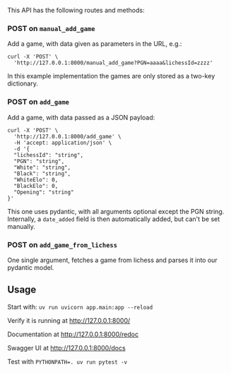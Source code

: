 This API has the following routes and methods:

### POST on `manual_add_game`

Add a game, with data given as parameters in the URL, e.g.:

    curl -X 'POST' \
      'http://127.0.0.1:8000/manual_add_game?PGN=aaaa&lichessId=zzzz' 

In this example implementation the games are only stored as a two-key dictionary.

### POST on `add_game`

Add a game, with data passed as a JSON payload:

    curl -X 'POST' \
      'http://127.0.0.1:8000/add_game' \
      -H 'accept: application/json' \
      -d '{
      "lichessId": "string",
      "PGN": "string",
      "White": "string",
      "Black": "string",
      "WhiteElo": 0,
      "BlackElo": 0,
      "Opening": "string"
    }'

This one uses pydantic, with all arguments optional except the PGN string. 
Internally, a `date_added` field is then automatically added, but can't be set manually.

### POST on `add_game_from_lichess`

One single argument, fetches a game from lichess and parses it into our pydantic model.

## Usage

Start with: `uv run uvicorn app.main:app --reload`

Verify it is running at http://127.0.0.1:8000/

Documentation at http://127.0.0.1:8000/redoc

Swagger UI at http://127.0.0.1:8000/docs

Test with `PYTHONPATH=. uv run pytest -v`